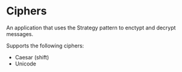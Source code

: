 # Ciphers
An application that uses the Strategy pattern to enctypt and decrypt messages.

Supports the following ciphers:
  - Caesar (shift)
  - Unicode
